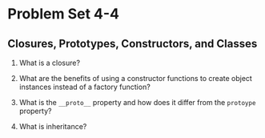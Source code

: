 # Problem Set 4-4

## Closures, Prototypes, Constructors, and Classes

1. What is a closure?

2. What are the benefits of using a constructor functions to create object instances instead of a factory function?

3. What is the `__proto__` property and how does it differ from the `protoype` property?

4. What is inheritance?